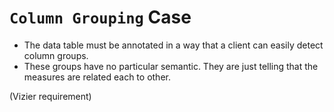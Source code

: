 # `Column Grouping` Case

- The data table must be annotated in a way that a client can easily detect column groups.
- These groups have no particular semantic. They are just telling that the measures are related each to other.

(Vizier requirement)